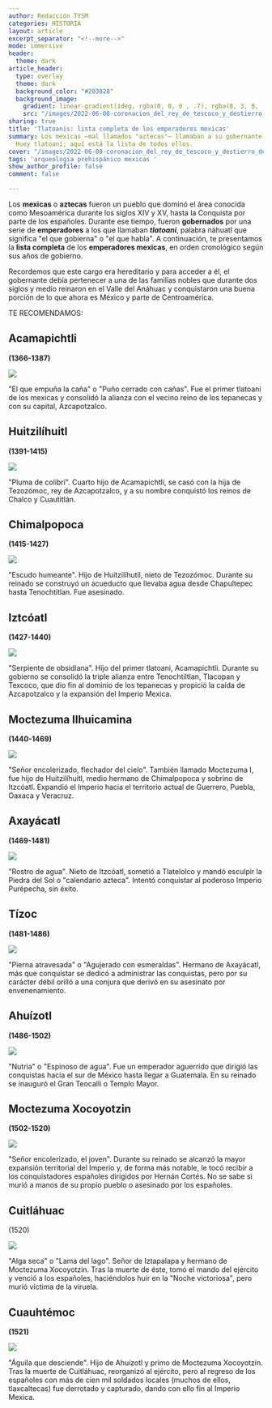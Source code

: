 ```yaml
---
author: Redacción TYSM
categories: HISTORIA
layout: article
excerpt_separator: "<!--more-->"
mode: immersive
header:
  theme: dark
article_header:
  type: overlay
  theme: dark
  background_color: "#203028"
  background_image:
    gradient: linear-gradient(1deg, rgba(0, 0, 0 , .7), rgba(8, 3, 8, .9))
    src: "/images/2022-06-08-coronacion_del_rey_de_tescoco_y_destierro_del_otro_a_influencia_de_cortes-_en_la_tabla_13_de_la_conquista_de_mexico-_juan_gonzalez_-_miguel_gonzalez.png"
sharing: true
title: 'Tlatoanis: lista completa de los emperadores mexicas'
summary: Los mexicas —mal llamados "aztecas"— llamaban a su gobernante tlatoani o
  Huey tlatoani; aquí está la lista de todos ellos.
cover: "/images/2022-06-08-coronacion_del_rey_de_tescoco_y_destierro_del_otro_a_influencia_de_cortes-_en_la_tabla_13_de_la_conquista_de_mexico-_juan_gonzalez_-_miguel_gonzalez.png"
tags: 'arqueologia prehispánico mexicas '
show_author_profile: false
comment: false

---
```

Los **mexicas** o **aztecas** fueron un pueblo que dominó el área conocida como Mesoamérica durante los siglos XIV y XV, hasta la Conquista por parte de los españoles. Durante ese tiempo, fueron **gobernados** por una serie de **emperadores** a los que llamaban **_tlatoani_**, palabra náhuatl que significa "el que gobierna" o "el que habla". A continuación, te presentamos la **lista completa** de los **emperadores mexicas**, en orden cronológico según sus años de gobierno.

Recordemos que este cargo era hereditario y para acceder a él, el gobernante debía pertenecer a una de las familias nobles que durante dos siglos y medio reinaron en el Valle del Anáhuac y conquistaron una buena porción de lo que ahora es México y parte de Centroamérica.

TE RECOMENDAMOS:

## Acamapichtli

**(1366-1387)**

![](https://upload.wikimedia.org/wikipedia/commons/thumb/7/7a/Acamapichtli%2C_the_First_Aztec_King_%28Reigned_1376%E2%80%9395%29_WDL6718.png/1280px-Acamapichtli%2C_the_First_Aztec_King_%28Reigned_1376%E2%80%9395%29_WDL6718.png)

"El que empuña la caña" o "Puño cerrado con cañas". Fue el primer tlatoani de los mexicas y consolidó la alianza con el vecino reino de los tepanecas y con su capital, Azcapotzalco.

## Huitzilíhuitl

**(1391-1415)**

![](https://upload.wikimedia.org/wikipedia/commons/thumb/e/e7/Huitzil%C3%A1ihuitl%2C_the_Second_Aztec_King_%28Reigned_1395%E2%80%931417%29_WDL6719.png/1280px-Huitzil%C3%A1ihuitl%2C_the_Second_Aztec_King_%28Reigned_1395%E2%80%931417%29_WDL6719.png)

"Pluma de colibrí". Cuarto hijo de Acamapichtli, se casó con la hija de Tezozómoc, rey de Azcapotzalco, y a su nombre conquistó los reinos de Chalco y Cuautitlán. 

## Chimalpopoca

**(1415-1427)**

![](https://pueblosoriginarios.com/textos/tovar/imagenes/chimalpopoca.jpg)

"Escudo humeante". Hijo de Huitzilíhutil, nieto de Tezozómoc. Durante su reinado se construyó un acueducto que llevaba agua desde Chapultepec hasta Tenochtitlan. Fue asesinado.

## Iztcóatl

**(1427-1440)**

![](https://pueblosoriginarios.com/textos/tovar/imagenes/itzcoatl.jpg)

"Serpiente de obsidiana". Hijo del primer tlatoani, Acamapichtli. Durante su gobierno se consolidó la triple alianza entre Tenochtiltlan, Tlacopan y Texcoco, que dio fin al dominio de los tepanecas y propició la caída de Azcapotzalco y la expansión del Imperio Mexica.

## Moctezuma Ilhuicamina

**(1440-1469)**

![](https://pueblosoriginarios.com/textos/tovar/imagenes/moctezuma1.jpg)

"Señor encolerizado, flechador del cielo". También llamado Moctezuma I, fue hijo de Huitzilíhuitl, medio hermano de Chimalpopoca y sobrino de Itzcóatl. Expandió el Imperio hacia el territorio actual de Guerrero, Puebla, Oaxaca y Veracruz.

## Axayácatl

**(1469-1481)**

![](https://pueblosoriginarios.com/textos/tovar/imagenes/axayacatl.jpg)

"Rostro de agua". Nieto de Itzcóatl, sometió a Tlatelolco y mandó esculpir la Piedra del Sol o "calendario azteca". Intentó conquistar al poderoso Imperio Purépecha, sin éxito.

## Tízoc

**(1481-1486)**

![](https://pueblosoriginarios.com/biografias/imagenes/tizoc.jpg)

"Pierna atravesada" o "Agujerado con esmeraldas". Hermano de Axayácatl, más que conquistar se dedicó a administrar las conquistas, pero por su carácter débil orilló a una conjura que derivó en su asesinato por envenenamiento.

## Ahuízotl

**(1486-1502)**

![](https://pueblosoriginarios.com/textos/tovar/imagenes/ahuitzotl.jpg)

"Nutria" o "Espinoso de agua". Fue un emperador aguerrido que dirigió las conquistas hacia el sur de México hasta llegar a Guatemala. En su reinado se inauguró el Gran Teocalli o Templo Mayor. 

## Moctezuma Xocoyotzin

**(1502-1520)**

![](https://upload.wikimedia.org/wikipedia/commons/thumb/3/3b/Coronaci%C3%B3n_de_Moctezuma_II%2C_en_el_folio_152.png/1116px-Coronaci%C3%B3n_de_Moctezuma_II%2C_en_el_folio_152.png)

"Señor encolerizado, el joven". Durante su reinado se alcanzó la mayor expansión territorial del Imperio y, de forma más notable, le tocó recibir a los conquistadores españoles dirigidos por Hernán Cortés. No se sabe si murió a manos de su propio pueblo o asesinado por los españoles.

## Cuitláhuac

(1520)

![](https://upload.wikimedia.org/wikipedia/commons/f/f1/Cuitlahuac.jpg)

"Alga seca" o "Lama del lago". Señor de Iztapalapa y hermano de Moctezuma Xocoyotzin. Tras la muerte de éste, tomó el mando del ejército y venció a los españoles, haciéndolos huir en la "Noche victoriosa", pero murió víctima de la viruela.

## Cuauhtémoc

**(1521)**

![](https://upload.wikimedia.org/wikipedia/commons/thumb/a/aa/El_suplicio_de_Cuauht%C3%A9moc.jpg/1024px-El_suplicio_de_Cuauht%C3%A9moc.jpg)

"Águila que desciende". Hijo de Ahuízotl y primo de Moctezuma Xocoyotzin. Tras la muerte de Cuitláhuac, reorganizó al ejército, pero al regreso de los españoles con más de cien mil soldados locales (muchos de ellos, tlaxcaltecas) fue derrotado y capturado, dando con ello fin al Imperio Mexica.